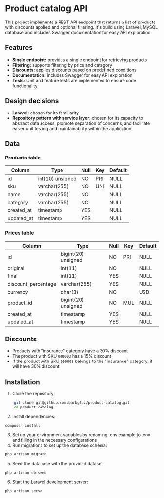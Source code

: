 # Product catalog API

This project implements a REST API endpoint that returns a list of products with discounts applied and optional filtering.
It's build using Laravel, MySQL database and includes Swagger documentation for easy API exploration.

## Features
- **Single endpoint:** provides a single endpoint for retrieving products
- **Filtering:** supports filtering by price and category
- **Discounts:** applies discounts based on predefined conditions
- **Documentation:** includes Swagger for easy API exploration
- **Tests:** Unit and feature tests are implemented to ensure code functionality

## Design decisions
- **Laravel:** chosen for its familiarity
- **Repository pattern with service layer:** chosen for its capacity to abstract data access, promote separation of concerns, and facilitate easier unit testing and maintainability within the application.

## Data

### Products table

| Column     | Type             | Null | Key | Default  |
|------------|------------------|------|-----|----------|
| id         | int(10) unsigned | NO   | PRI | NULL     |
| sku        | varchar(255)     | NO   | UNI | NULL     |
| name       | varchar(255)     | NO   |     | NULL     |
| category   | varchar(255)     | NO   |     | NULL     |
| created_at | timestamp        | YES  |     | NULL     |
| updated_at | timestamp        | YES  |     | NULL     |

### Prices table
| Column              | Type                | Null | Key | Default |
|---------------------|---------------------|------|-----|---------|
| id                  | bigint(20) unsigned | NO   | PRI | NULL    |
| original            | int(11)             | NO   |     | NULL    |
| final               | int(11)             | YES  |     | NULL    |
| discount_percentage | varchar(255)        | YES  |     | NULL    |
| currency            | char(3)             | NO   |     | USD     |
| product_id          | bigint(20) unsigned | NO   | MUL | NULL    |
| created_at          | timestamp           | YES  |     | NULL    |
| updated_at          | timestamp           | YES  |     | NULL    |

## Discounts
- Products with "insurance" category have a 30% discount
- The product with SKU `000003` has a 15% discount
- If the product with SKU `000003` belongs to the "insurance" category, it will have 30% discount

## Installation
1. Clone the repository:
```bash
    git clone git@github.com:barbgluz/product-catalog.git
    cd product-catalog
```

2. Install dependencies:

```bash
composer install
```
3. Set up your environment variables by renaming .env.example to .env and filling in the necessary configurations
4. Run migrations to set up the database schema:

```bash
php artisan migrate
```
5. Seed the database with the provided dataset:

```bash
php artisan db:seed
```

6. Start the Laravel development server:
```bash
php artisan serve
```
